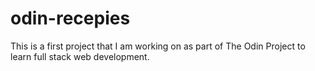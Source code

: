 # odin-recepies

This is a first project that I am working on as part of The Odin Project to learn full stack web development.
